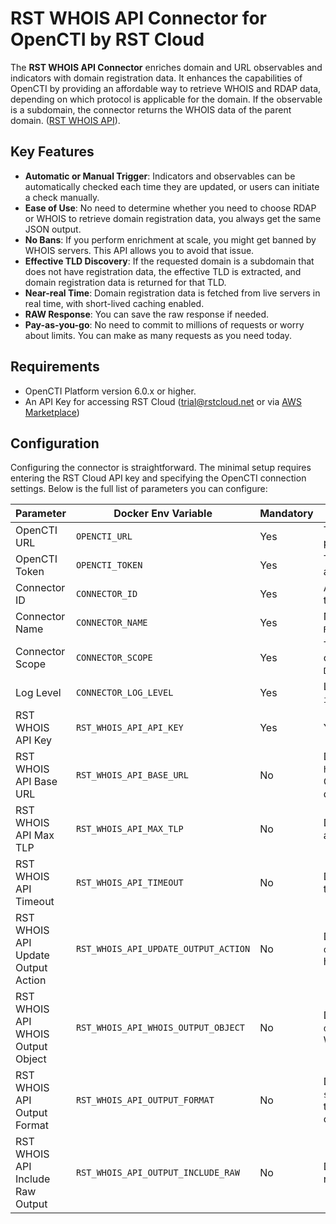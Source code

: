 # RST WHOIS API Connector for OpenCTI by RST Cloud

The **RST WHOIS API Connector** enriches domain and URL observables and indicators with domain registration data. It enhances the capabilities of OpenCTI by providing an affordable way to retrieve WHOIS and RDAP data, depending on which protocol is applicable for the domain. If the observable is a subdomain, the connector returns the WHOIS data of the parent domain. ([RST WHOIS API](https://www.rstcloud.com/rst-whois-api/)).

## Key Features

- **Automatic or Manual Trigger**: Indicators and observables can be automatically checked each time they are updated, or users can initiate a check manually.  
- **Ease of Use**: No need to determine whether you need to choose RDAP or WHOIS to retrieve domain registration data, you always get the same JSON output.  
- **No Bans**: If you perform enrichment at scale, you might get banned by WHOIS servers. This API allows you to avoid that issue.  
- **Effective TLD Discovery**: If the requested domain is a subdomain that does not have registration data, the effective TLD is extracted, and domain registration data is returned for that TLD.  
- **Near-real Time**: Domain registration data is fetched from live servers in real time, with short-lived caching enabled.
- **RAW Response**: You can save the raw response if needed.  
- **Pay-as-you-go**: No need to commit to millions of requests or worry about limits. You can make as many requests as you need today.  


## Requirements

- OpenCTI Platform version 6.0.x or higher.
- An API Key for accessing RST Cloud (trial@rstcloud.net or via [AWS Marketplace](https://aws.amazon.com/marketplace/pp/prodview-bmd536bqonz22))

## Configuration

Configuring the connector is straightforward. The minimal setup requires entering the RST Cloud API key and specifying the OpenCTI connection settings. Below is the full list of parameters you can configure:


| Parameter                          | Docker Env Variable                  | Mandatory | Description                                                                                     |
| ---------------------------------- | ------------------------------------ | --------- | ----------------------------------------------------------------------------------------------- |
| OpenCTI URL                        | `OPENCTI_URL`                        | Yes       | The URL of the OpenCTI platform.                                                                |
| OpenCTI Token                      | `OPENCTI_TOKEN`                      | Yes       | The API token for authentication in OpenCTI.                                                    |
| Connector ID                       | `CONNECTOR_ID`                       | Yes       | A unique `UUIDv4` identifier for this connector instance.                                       |
| Connector Name                     | `CONNECTOR_NAME`                     | Yes       | Name of the connector (e.g., `RST WHOIS API`).                                                  |
| Connector Scope                    | `CONNECTOR_SCOPE`                    | Yes       | The scope/type of data the connector is handling (e.g., `Domain-Name,Url,indicator`).           |
| Log Level                          | `CONNECTOR_LOG_LEVEL`                | Yes       | Log verbosity level: `debug`, `info`, `warn`, or `error`.                                       |
| RST WHOIS API Key                  | `RST_WHOIS_API_API_KEY`              | Yes       | Your API Key for RST Cloud.                                                                     |
| RST WHOIS API Base URL             | `RST_WHOIS_API_BASE_URL`             | No        | Default: `https://api.rstcloud.net/v1/`. Can be changed if using a different endpoint.          |
| RST WHOIS API Max TLP              | `RST_WHOIS_API_MAX_TLP`              | No        | Default: `TLP:AMBER+STRICT`. Use appropriate TLP values.                                        |
| RST WHOIS API Timeout              | `RST_WHOIS_API_TIMEOUT`              | No        | Default: `10` seconds. Defines the response timeout.                                            |
| RST WHOIS API Update Output Action | `RST_WHOIS_API_UPDATE_OUTPUT_ACTION` | No        | Default: `overwrite`. Options: `overwrite`, `append`. Determines how existing data is updated.    |
| RST WHOIS API WHOIS Output Object  | `RST_WHOIS_API_WHOIS_OUTPUT_OBJECT`  | No        | Default: `note`. Options: `note`, `description`. Determines how WHOIS data is stored.           |
| RST WHOIS API Output Format        | `RST_WHOIS_API_OUTPUT_FORMAT`        | No        | Default: `standard`. Options: `standard`, `extended`. Specifies the format of the WHOIS output. |
| RST WHOIS API Include Raw Output   | `RST_WHOIS_API_OUTPUT_INCLUDE_RAW`   | No        | Default: `false`. If `true`, includes raw WHOIS response.                                       |
